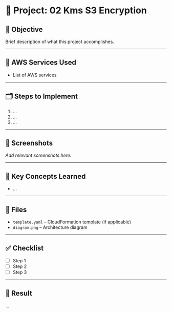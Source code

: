 # 🚀 Project: 02 Kms S3 Encryption

## 📌 Objective

Brief description of what this project accomplishes.

---

## 🧱 AWS Services Used

- List of AWS services

---

## 🗂️ Steps to Implement

1. ...
2. ...
3. ...

---

## 📸 Screenshots

_Add relevant screenshots here._

---

## 🧠 Key Concepts Learned

- ...

---

## 📂 Files

- `template.yaml` – CloudFormation template (if applicable)
- `diagram.png` – Architecture diagram

---

## ✅ Checklist

- [ ] Step 1
- [ ] Step 2
- [ ] Step 3

---

## 🏁 Result

...
